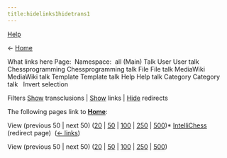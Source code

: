 ```yaml
---
title:hidelinks1hidetrans1
---
```

[Help](/www.mediawiki.org/wiki/Special:MyLanguage/Help:What_links_here)





← [Home](Home "Home")



What links here
Page:  Namespace: 
all
(Main)
Talk
User
User talk
Chessprogramming
Chessprogramming talk
File
File talk
MediaWiki
MediaWiki talk
Template
Template talk
Help
Help talk
Category
Category talk
  Invert selection 

Filters
[Show](index.php?title=Special:WhatLinksHere/Home&hidelinks=1 "Special:WhatLinksHere/Home") transclusions | [Show](index.php?title=Special:WhatLinksHere/Home&hidetrans=1 "Special:WhatLinksHere/Home") links | [Hide](index.php?title=Special:WhatLinksHere/Home&hidetrans=1&hidelinks=1&hideredirs=1 "Special:WhatLinksHere/Home") redirects

The following pages link to **[Home](Home "Home")**:


View (previous 50 | next 50) ([20](index.php?title=Special:WhatLinksHere/Home&hidetrans=1&hidelinks=1&limit=20 "Special:WhatLinksHere/Home") | [50](index.php?title=Special:WhatLinksHere/Home&hidetrans=1&hidelinks=1&limit=50 "Special:WhatLinksHere/Home") | [100](index.php?title=Special:WhatLinksHere/Home&hidetrans=1&hidelinks=1&limit=100 "Special:WhatLinksHere/Home") | [250](index.php?title=Special:WhatLinksHere/Home&hidetrans=1&hidelinks=1&limit=250 "Special:WhatLinksHere/Home") | [500](index.php?title=Special:WhatLinksHere/Home&hidetrans=1&hidelinks=1&limit=500 "Special:WhatLinksHere/Home"))* [IntelliChess](index.php?title=IntelliChess&redirect=no "IntelliChess") (redirect page) ‎ ([← links](index.php?title=Special:WhatLinksHere&target=IntelliChess "Special:WhatLinksHere"))

View (previous 50 | next 50) ([20](index.php?title=Special:WhatLinksHere/Home&hidetrans=1&hidelinks=1&limit=20 "Special:WhatLinksHere/Home") | [50](index.php?title=Special:WhatLinksHere/Home&hidetrans=1&hidelinks=1&limit=50 "Special:WhatLinksHere/Home") | [100](index.php?title=Special:WhatLinksHere/Home&hidetrans=1&hidelinks=1&limit=100 "Special:WhatLinksHere/Home") | [250](index.php?title=Special:WhatLinksHere/Home&hidetrans=1&hidelinks=1&limit=250 "Special:WhatLinksHere/Home") | [500](index.php?title=Special:WhatLinksHere/Home&hidetrans=1&hidelinks=1&limit=500 "Special:WhatLinksHere/Home")) 
